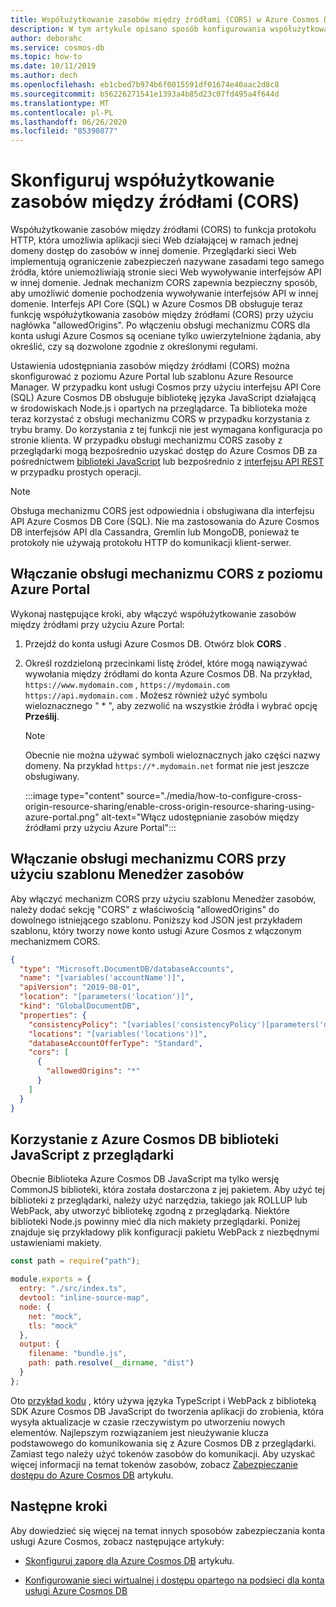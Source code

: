 ```yaml
---
title: Współużytkowanie zasobów między źródłami (CORS) w Azure Cosmos DB
description: W tym artykule opisano sposób konfigurowania współużytkowania zasobów między źródłami (CORS) w Azure Cosmos DB przy użyciu szablonów Azure Portal i Azure Resource Manager.
author: deborahc
ms.service: cosmos-db
ms.topic: how-to
ms.date: 10/11/2019
ms.author: dech
ms.openlocfilehash: eb1cbed7b974b6f0015591df01674e40aac2d8c8
ms.sourcegitcommit: b56226271541e1393a4b85d23c07fd495a4f644d
ms.translationtype: MT
ms.contentlocale: pl-PL
ms.lasthandoff: 06/26/2020
ms.locfileid: "85390877"
---
```

# <a name="configure-cross-origin-resource-sharing-cors"></a>Skonfiguruj współużytkowanie zasobów między źródłami (CORS)

Współużytkowanie zasobów między źródłami (CORS) to funkcja protokołu HTTP, która umożliwia aplikacji sieci Web działającej w ramach jednej domeny dostęp do zasobów w innej domenie. Przeglądarki sieci Web implementują ograniczenie zabezpieczeń nazywane zasadami tego samego źródła, które uniemożliwiają stronie sieci Web wywoływanie interfejsów API w innej domenie. Jednak mechanizm CORS zapewnia bezpieczny sposób, aby umożliwić domenie pochodzenia wywoływanie interfejsów API w innej domenie. Interfejs API Core (SQL) w Azure Cosmos DB obsługuje teraz funkcję współużytkowania zasobów między źródłami (CORS) przy użyciu nagłówka "allowedOrigins". Po włączeniu obsługi mechanizmu CORS dla konta usługi Azure Cosmos są oceniane tylko uwierzytelnione żądania, aby określić, czy są dozwolone zgodnie z określonymi regułami.

Ustawienia udostępniania zasobów między źródłami (CORS) można skonfigurować z poziomu Azure Portal lub szablonu Azure Resource Manager. W przypadku kont usługi Cosmos przy użyciu interfejsu API Core (SQL) Azure Cosmos DB obsługuje bibliotekę języka JavaScript działającą w środowiskach Node.js i opartych na przeglądarce. Ta biblioteka może teraz korzystać z obsługi mechanizmu CORS w przypadku korzystania z trybu bramy. Do korzystania z tej funkcji nie jest wymagana konfiguracja po stronie klienta. W przypadku obsługi mechanizmu CORS zasoby z przeglądarki mogą bezpośrednio uzyskać dostęp do Azure Cosmos DB za pośrednictwem [biblioteki JavaScript](https://www.npmjs.com/package/@azure/cosmos) lub bezpośrednio z [interfejsu API REST](/rest/api/cosmos-db/) w przypadku prostych operacji.

> [!NOTE]
> Obsługa mechanizmu CORS jest odpowiednia i obsługiwana dla interfejsu API Azure Cosmos DB Core (SQL). Nie ma zastosowania do Azure Cosmos DB interfejsów API dla Cassandra, Gremlin lub MongoDB, ponieważ te protokoły nie używają protokołu HTTP do komunikacji klient-serwer.

## <a name="enable-cors-support-from-azure-portal"></a>Włączanie obsługi mechanizmu CORS z poziomu Azure Portal

Wykonaj następujące kroki, aby włączyć współużytkowanie zasobów między źródłami przy użyciu Azure Portal:

1. Przejdź do konta usługi Azure Cosmos DB. Otwórz blok **CORS** .

2. Określ rozdzieloną przecinkami listę źródeł, które mogą nawiązywać wywołania między źródłami do konta Azure Cosmos DB. Na przykład, `https://www.mydomain.com` , `https://mydomain.com` `https://api.mydomain.com` . Możesz również użyć symbolu wieloznacznego " \* ", aby zezwolić na wszystkie źródła i wybrać opcję **Prześlij**. 

   > [!NOTE]
   > Obecnie nie można używać symboli wieloznacznych jako części nazwy domeny. Na przykład `https://*.mydomain.net` format nie jest jeszcze obsługiwany. 

   :::image type="content" source="./media/how-to-configure-cross-origin-resource-sharing/enable-cross-origin-resource-sharing-using-azure-portal.png" alt-text="Włącz udostępnianie zasobów między źródłami przy użyciu Azure Portal":::

## <a name="enable-cors-support-from-resource-manager-template"></a>Włączanie obsługi mechanizmu CORS przy użyciu szablonu Menedżer zasobów

Aby włączyć mechanizm CORS przy użyciu szablonu Menedżer zasobów, należy dodać sekcję "CORS" z właściwością "allowedOrigins" do dowolnego istniejącego szablonu. Poniższy kod JSON jest przykładem szablonu, który tworzy nowe konto usługi Azure Cosmos z włączonym mechanizmem CORS.

```json
{
  "type": "Microsoft.DocumentDB/databaseAccounts",
  "name": "[variables('accountName')]",
  "apiVersion": "2019-08-01",
  "location": "[parameters('location')]",
  "kind": "GlobalDocumentDB",
  "properties": {
    "consistencyPolicy": "[variables('consistencyPolicy')[parameters('defaultConsistencyLevel')]]",
    "locations": "[variables('locations')]",
    "databaseAccountOfferType": "Standard",
    "cors": [
      {
        "allowedOrigins": "*"
      }
    ]
  }
}
```

## <a name="using-the-azure-cosmos-db-javascript-library-from-a-browser"></a>Korzystanie z Azure Cosmos DB biblioteki JavaScript z przeglądarki

Obecnie Biblioteka Azure Cosmos DB JavaScript ma tylko wersję CommonJS biblioteki, która została dostarczona z jej pakietem. Aby użyć tej biblioteki z przeglądarki, należy użyć narzędzia, takiego jak ROLLUP lub WebPack, aby utworzyć bibliotekę zgodną z przeglądarką. Niektóre biblioteki Node.js powinny mieć dla nich makiety przeglądarki. Poniżej znajduje się przykładowy plik konfiguracji pakietu WebPack z niezbędnymi ustawieniami makiety.

```javascript
const path = require("path");

module.exports = {
  entry: "./src/index.ts",
  devtool: "inline-source-map",
  node: {
    net: "mock",
    tls: "mock"
  },
  output: {
    filename: "bundle.js",
    path: path.resolve(__dirname, "dist")
  }
};
```
 
Oto [przykład kodu](https://github.com/christopheranderson/cosmos-browser-sample) , który używa języka TypeScript i WebPack z biblioteką SDK Azure Cosmos DB JavaScript do tworzenia aplikacji do zrobienia, która wysyła aktualizacje w czasie rzeczywistym po utworzeniu nowych elementów.
Najlepszym rozwiązaniem jest nieużywanie klucza podstawowego do komunikowania się z Azure Cosmos DB z przeglądarki. Zamiast tego należy użyć tokenów zasobów do komunikacji. Aby uzyskać więcej informacji na temat tokenów zasobów, zobacz [Zabezpieczanie dostępu do Azure Cosmos DB](secure-access-to-data.md#resource-tokens) artykułu.

## <a name="next-steps"></a>Następne kroki

Aby dowiedzieć się więcej na temat innych sposobów zabezpieczania konta usługi Azure Cosmos, zobacz następujące artykuły:

* [Skonfiguruj zaporę dla Azure Cosmos DB](how-to-configure-firewall.md) artykułu.

* [Konfigurowanie sieci wirtualnej i dostępu opartego na podsieci dla konta usługi Azure Cosmos DB](how-to-configure-vnet-service-endpoint.md)

